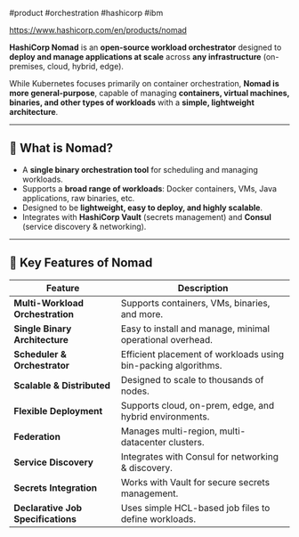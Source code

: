 #product #orchestration #hashicorp #ibm 

https://www.hashicorp.com/en/products/nomad

**HashiCorp Nomad** is an **open-source workload orchestrator** designed to **deploy and manage applications at scale** across **any infrastructure** (on-premises, cloud, hybrid, edge).

While Kubernetes focuses primarily on container orchestration, **Nomad is more general-purpose**, capable of managing **containers, virtual machines, binaries, and other types of workloads** with a **simple, lightweight architecture**.

---

## 🔹 What is Nomad?

- A **single binary orchestration tool** for scheduling and managing workloads.
- Supports a **broad range of workloads**: Docker containers, VMs, Java applications, raw binaries, etc.
- Designed to be **lightweight, easy to deploy, and highly scalable**.
- Integrates with **HashiCorp Vault** (secrets management) and **Consul** (service discovery & networking).

---

## 🔹 Key Features of Nomad

|Feature|Description|
|---|---|
|**Multi-Workload Orchestration**|Supports containers, VMs, binaries, and more.|
|**Single Binary Architecture**|Easy to install and manage, minimal operational overhead.|
|**Scheduler & Orchestrator**|Efficient placement of workloads using bin-packing algorithms.|
|**Scalable & Distributed**|Designed to scale to thousands of nodes.|
|**Flexible Deployment**|Supports cloud, on-prem, edge, and hybrid environments.|
|**Federation**|Manages multi-region, multi-datacenter clusters.|
|**Service Discovery**|Integrates with Consul for networking & discovery.|
|**Secrets Integration**|Works with Vault for secure secrets management.|
|**Declarative Job Specifications**|Uses simple HCL-based job files to define workloads.|